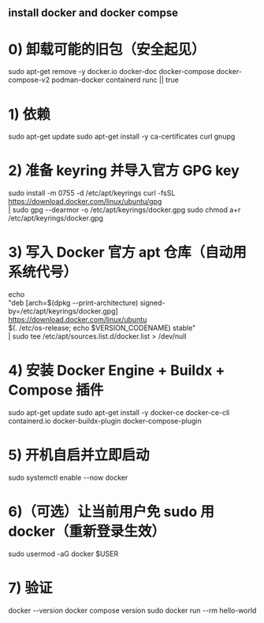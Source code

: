 ## install docker and docker compse
# 0) 卸载可能的旧包（安全起见）
sudo apt-get remove -y docker.io docker-doc docker-compose docker-compose-v2 podman-docker containerd runc || true

# 1) 依赖
sudo apt-get update
sudo apt-get install -y ca-certificates curl gnupg

# 2) 准备 keyring 并导入官方 GPG key
sudo install -m 0755 -d /etc/apt/keyrings
curl -fsSL https://download.docker.com/linux/ubuntu/gpg \
  | sudo gpg --dearmor -o /etc/apt/keyrings/docker.gpg
sudo chmod a+r /etc/apt/keyrings/docker.gpg

# 3) 写入 Docker 官方 apt 仓库（自动用系统代号）
echo \
  "deb [arch=$(dpkg --print-architecture) signed-by=/etc/apt/keyrings/docker.gpg] \
  https://download.docker.com/linux/ubuntu \
  $(. /etc/os-release; echo $VERSION_CODENAME) stable" \
  | sudo tee /etc/apt/sources.list.d/docker.list > /dev/null

# 4) 安装 Docker Engine + Buildx + Compose 插件
sudo apt-get update
sudo apt-get install -y docker-ce docker-ce-cli containerd.io docker-buildx-plugin docker-compose-plugin

# 5) 开机自启并立即启动
sudo systemctl enable --now docker

# 6)（可选）让当前用户免 sudo 用 docker（重新登录生效）
sudo usermod -aG docker $USER

# 7) 验证
docker --version
docker compose version
sudo docker run --rm hello-world
